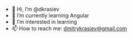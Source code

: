 - 👋 Hi, I’m @dkrasiev
- 🌱 I’m currently learning Angular
- 👀 I’m interested in learning
- 📫 How to reach me: dmitrykrasiev@gmail.com

<!-- 
- 💞️ I’m looking to collaborate on 
--->

<!---
dkrasiev/dkrasiev is a ✨ special ✨ repository because its `README.md` (this file) appears on your GitHub profile.
You can click the Preview link to take a look at your changes.
--->
